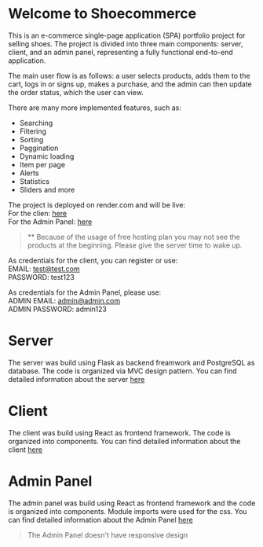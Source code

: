 # Welcome to Shoecommerce

This is an e-commerce single-page application (SPA) portfolio project for selling shoes. The project is divided into three main components: server, client, and an admin panel, representing a fully functional end-to-end application.    

The main user flow is as follows: a user selects products, adds them to the cart, logs in or signs up, makes a purchase, and the admin can then update the order status, which the user can view.    

There are many more implemented features, such as: 
  - Searching
  - Filtering
  - Sorting
  - Paggination
  - Dynamic loading
  - Item per page
  - Alerts
  - Statistics
  - Sliders and more

The project is deployed on render.com and will be live:  
For the clien: [here](https://shoecommerce-client.onrender.com)  
For the Admin Panel: [here](https://shoecommerce-client-admin.onrender.com)  

> ** Because of the usage of free hosting plan you may not see the products at the beginning. Please give the server time to wake up.  

As credentials for the client, you can register or use:  
EMAIL: test@test.com  
PASSWORD: test123  

As credentials for the Admin Panel, please use:  
ADMIN EMAIL: admin@admin.com  
ADMIN PASSWORD: admin123  

# Server

The server was build using Flask as backend freamwork and PostgreSQL as database. The code is organized via MVC design pattern. You can find detailed information about the server [here](https://github.com/a-angeliev/Shoecommerce/blob/main/server/README.md) 

# Client

The client was build using React as frontend framework. The code is organized into components. You can find detailed information about the client [here](https://github.com/a-angeliev/Shoecommerce/blob/main/client/README.md) 

# Admin Panel

The admin panel was build using React as frontend framework and the code is organized into components. Module imports were used for the css. You can find detailed information about the Admin Panel [here](https://github.com/a-angeliev/Shoecommerce/blob/main/client-admin/README.md)      
> The Admin Panel doesn't have responsive design 
